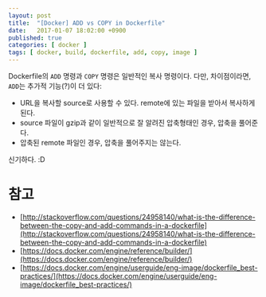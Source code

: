 ```yaml
---
layout: post
title:  "[Docker] ADD vs COPY in Dockerfile"
date:   2017-01-07 18:02:00 +0900
published: true
categories: [ docker ]
tags: [ docker, build, dockerfile, add, copy, image ]
---
```


Dockerfile의 `ADD` 명령과 `COPY` 명령은 일반적인 복사 명령이다. 다만, 차이점이라면, `ADD`는 추가적 기능(?)이 더 있다:

- URL을 복사할 source로 사용할 수 있다. remote에 있는 파일을 받아서 복사하게 된다.
- source 파일이 gzip과 같이 일반적으로 잘 알려진 압축형태인 경우, 압축을 풀어준다.
- 압축된 remote 파일인 경우, 압축을 풀어주지는 않는다.

신기하다. :D

# 참고

- [http://stackoverflow.com/questions/24958140/what-is-the-difference-between-the-copy-and-add-commands-in-a-dockerfile](http://stackoverflow.com/questions/24958140/what-is-the-difference-between-the-copy-and-add-commands-in-a-dockerfile)
- [https://docs.docker.com/engine/reference/builder/](https://docs.docker.com/engine/reference/builder/)
- [https://docs.docker.com/engine/userguide/eng-image/dockerfile_best-practices/](https://docs.docker.com/engine/userguide/eng-image/dockerfile_best-practices/)
